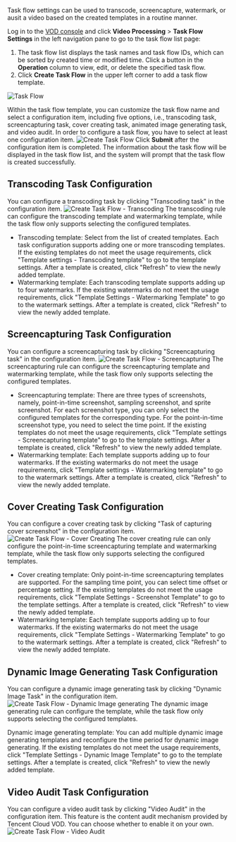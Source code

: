 Task flow settings can be used to transcode, screencapture, watermark, or ausit a video based on the created templates in a routine manner.

Log in to the [VOD console](https://console.cloud.tencent.com/video) and click **Video Processing** > **Task Flow Settings** in the left navigation pane to go to the task flow list page:
1. The task flow list displays the task names and task flow IDs, which can be sorted by created time or modified time. Click a button in the **Operation** column to view, edit, or delete the specified task flow.
2. Click **Create Task Flow** in the upper left corner to add a task flow template.

![Task Flow](https://main.qcloudimg.com/raw/a47ba19d0719ea474a640790b2a8b26d.png)

Within the task flow template, you can customize the task flow name and select a configuration item, including five options, i.e., transcoding task, screencapturing task, cover creating task, animated image generating task, and video audit. In order to configure a task flow, you have to select at least one configuration item.
![Create Task Flow](https://main.qcloudimg.com/raw/f1a66053364891b0f283c13e9364bb73.png)
Click **Submit** after the configuration item is completed. The information about the task flow will be displayed in the task flow list, and the system will prompt that the task flow is created successfully.

## Transcoding Task Configuration

You can configure a transcoding task by clicking "Transcoding task" in the configuration item.
![Create Task Flow - Transcoding](https://main.qcloudimg.com/raw/91912e7700e005c31758aeedf194381c.png)
The transcoding rule can configure the transcoding template and watermarking template, while the task flow only supports selecting the configured templates.

- Transcoding template: Select from the list of created templates. Each task configuration supports adding one or more transcoding templates. If the existing templates do not meet the usage requirements, click "Template settings - Transcoding template" to go to the template settings. After a template is created, click "Refresh" to view the newly added template.
- Watermarking template: Each transcoding template supports adding up to four watermarks. If the existing watermarks do not meet the usage requirements, click "Template Settings - Watermarking Template" to go to the watermark settings. After a template is created, click "Refresh" to view the newly added template.

## Screencapturing Task Configuration

You can configure a screencapturing task by clicking "Screencapturing task" in the configuration item.
![Create Task Flow - Screencapturing](https://main.qcloudimg.com/raw/bae5e7848a2b8799393790cbbec48c3c.png)
The screencapturing rule can configure the screencapturing template and watermarking template, while the task flow only supports selecting the configured templates.

- Screencapturing template: There are three types of screenshots, namely, point-in-time screenshot, sampling screenshot, and sprite screenshot. For each screenshot type, you can only select the configured templates for the corresponding type. For the point-in-time screenshot type, you need to select the time point. If the existing templates do not meet the usage requirements, click "Template settings - Screencapturing template" to go to the template settings. After a template is created, click "Refresh" to view the newly added template.
- Watermarking template: Each template supports adding up to four watermarks. If the existing watermarks do not meet the usage requirements, click "Template settings - Watermarking template" to go to the watermark settings. After a template is created, click "Refresh" to view the newly added template.

## Cover Creating Task Configuration

You can configure a cover creating task by clicking "Task of capturing cover screenshot" in the configuration item.
![Create Task Flow - Cover Creating](https://main.qcloudimg.com/raw/52f13aa3c546f9931cf9eeb085a0ef6e.png)
The cover creating rule can only configure the point-in-time screencapturing template and watermarking template, while the task flow only supports selecting the configured templates.

- Cover creating template: Only point-in-time screencapturing templates are supported. For the sampling time point, you can select time offset or percentage setting. If the existing templates do not meet the usage requirements, click "Template Settings - Screenshot Template" to go to the template settings. After a template is created, click "Refresh" to view the newly added template.
- Watermarking template: Each template supports adding up to four watermarks. If the existing watermarks do not meet the usage requirements, click "Template Settings - Watermarking Template" to go to the watermark settings. After a template is created, click "Refresh" to view the newly added template.

## Dynamic Image Generating Task Configuration

You can configure a dynamic image generating task by clicking "Dynamic Image Task" in the configuration item.
![Create Task Flow - Dynamic Image generating](https://main.qcloudimg.com/raw/35b391f6394e1f2b4b5fc0f816fef42b.png)
The dynamic image generating rule can configure the template, while the task flow only supports selecting the configured templates.

Dynamic image generating template: You can add multiple dynamic image generating templates and reconfigure the time period for dynamic image generating. If the existing templates do not meet the usage requirements, click "Template Settings - Dynamic Image Template" to go to the template settings. After a template is created, click "Refresh" to view the newly added template.

## Video Audit Task Configuration

You can configure a video audit task by clicking "Video Audit" in the configuration item. This feature is the content audit mechanism provided by Tencent Cloud VOD. You can choose whether to enable it on your own.
![Create Task Flow - Video Audit](https://main.qcloudimg.com/raw/7daa1c7979d0884ea799101cde7efd09.png)


